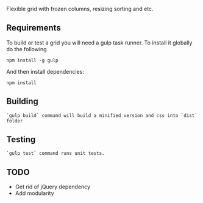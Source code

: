 Flexible grid with frozen columns, resizing sorting and etc.

Requirements
------------

To build or test a grid you will need a gulp task runner. To install it globally do the following

    npm install -g gulp

And then install dependencies:

    npm install

Building
--------

    `gulp build` command will build a minified version and css into `dist` folder

Testing
-------

    `gulp test` command runs unit tests.


TODO
----

- Get rid of jQuery dependency
- Add modularity